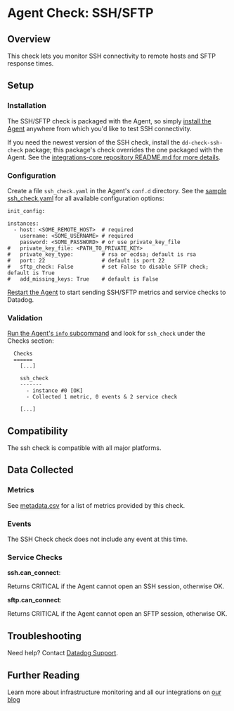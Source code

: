 # Agent Check: SSH/SFTP

## Overview

This check lets you monitor SSH connectivity to remote hosts and SFTP response times.

## Setup
### Installation

The SSH/SFTP check is packaged with the Agent, so simply [install the Agent](https://app.datadoghq.com/account/settings#agent) anywhere from which you'd like to test SSH connectivity.  

If you need the newest version of the SSH check, install the `dd-check-ssh-check` package; this package's check overrides the one packaged with the Agent. See the [integrations-core repository README.md for more details](https://github.com/DataDog/integrations-core#installing-the-integrations).

### Configuration

Create a file `ssh_check.yaml` in the Agent's `conf.d` directory. See the [sample ssh_check.yaml](https://github.com/DataDog/integrations-core/blob/master/ssh_check/conf.yaml.example) for all available configuration options:

```
init_config:

instances:
  - host: <SOME_REMOTE_HOST>  # required
    username: <SOME_USERNAME> # required
    password: <SOME_PASSWORD> # or use private_key_file
#   private_key_file: <PATH_TO_PRIVATE_KEY>
#   private_key_type:         # rsa or ecdsa; default is rsa      
#   port: 22                  # default is port 22
#   sftp_check: False         # set False to disable SFTP check; default is True
#   add_missing_keys: True    # default is False
```

[Restart the Agent](https://docs.datadoghq.com/agent/faq/start-stop-restart-the-datadog-agent) to start sending SSH/SFTP metrics and service checks to Datadog.

### Validation

[Run the Agent's `info` subcommand](https://docs.datadoghq.com/agent/faq/agent-status-and-information/) and look for `ssh_check` under the Checks section:

```
  Checks
  ======
    [...]

    ssh_check
    -------
      - instance #0 [OK]
      - Collected 1 metric, 0 events & 2 service check

    [...]
```

## Compatibility

The ssh check is compatible with all major platforms.

## Data Collected
### Metrics

See [metadata.csv](https://github.com/DataDog/integrations-core/blob/master/ssh_check/metadata.csv) for a list of metrics provided by this check.

### Events
The SSH Check check does not include any event at this time.

### Service Checks

**ssh.can_connect**:

Returns CRITICAL if the Agent cannot open an SSH session, otherwise OK.

**sftp.can_connect**:

Returns CRITICAL if the Agent cannot open an SFTP session, otherwise OK.

## Troubleshooting
Need help? Contact [Datadog Support](http://docs.datadoghq.com/help/).

## Further Reading
Learn more about infrastructure monitoring and all our integrations on [our blog](https://www.datadoghq.com/blog/)